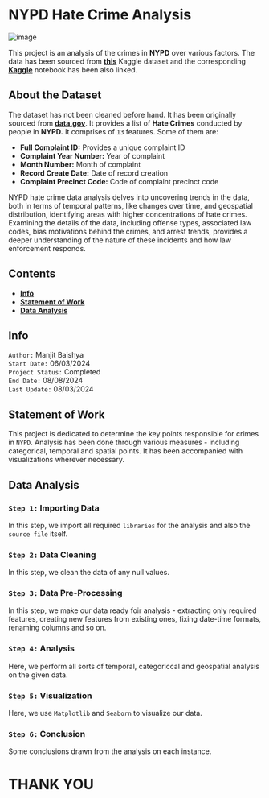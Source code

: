 # **NYPD Hate Crime Analysis**
![image](https://github.com/manjit-baishya-datascience/NYPD-Hate-Crime-EDA/assets/127611924/d0e4f61b-3322-44cb-8722-20fac9bda2d2)

This project is an analysis of the crimes in **NYPD** over various factors. The data has been sourced from [**this**](https://www.kaggle.com/datasets/manjitbaishya001/nypd-hate-crimes) Kaggle dataset and the corresponding [**Kaggle**](https://www.kaggle.com/code/manjitbaishya001/nypd-hate-crime-eda) notebook has been also linked.

## **About the Dataset**
The dataset has not been cleaned before hand. It has been originally sourced from [**data.gov**](https://catalog.data.gov/dataset/nypd-hate-crimes). It provides a list of **Hate Crimes** conducted by people in **NYPD.** It comprises of `13` features. Some of them are:
- **Full Complaint ID:** Provides a unique complaint ID
- **Complaint Year Number:** Year of complaint
- **Month Number:** Month of complaint
- **Record Create Date:** Date of record creation
- **Complaint Precinct Code:** Code of complaint precinct code

NYPD hate crime data analysis delves into uncovering trends in the data, both in terms of temporal patterns, like changes over time, and geospatial distribution, identifying areas with higher concentrations of hate crimes. Examining the details of the data, including offense types, associated law codes, bias motivations behind the crimes, and arrest trends, provides a deeper understanding of the nature of these incidents and how law enforcement responds.

## **Contents**
- [**Info**](#info)
- [**Statement of Work**](#statement-of-work)
- [**Data Analysis**](#data-analysis)

## **Info**
`Author:` Manjit Baishya <br>
`Start Date:` 06/03/2024 <br>
`Project Status:` Completed<br>
`End Date:` 08/08/2024 <br>
`Last Update:` 08/03/2024<br>

## **Statement of Work**
This project is dedicated to determine the key points responsible for crimes in `NYPD`. Analysis has been done through various measures - including categorical, temporal and spatial points. It has been accompanied with visualizations wherever necessary.

## **Data Analysis**

### `Step 1:` Importing Data
In this step, we import all required `libraries` for the analysis and also the `source file` itself.

### `Step 2:` Data Cleaning
In this step, we clean the data of any null values.

### `Step 3:` Data Pre-Processing
In this step, we make our data ready foir analysis - extracting only required features, creating new features from existing ones, fixing date-time formats, renaming columns and so on.

### `Step 4:` Analysis 
Here, we perform all sorts of temporal, categoriccal and geospatial analysis on the given data.

### `Step 5:` Visualization
Here, we use `Matplotlib` and `Seaborn` to visualize our data.

### `Step 6:` Conclusion
Some conclusions drawn from the analysis on each instance.

# **THANK YOU**
